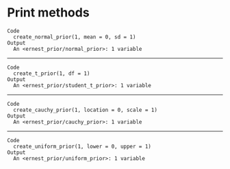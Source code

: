 # Print methods

    Code
      create_normal_prior(1, mean = 0, sd = 1)
    Output
      An <ernest_prior/normal_prior>: 1 variable

---

    Code
      create_t_prior(1, df = 1)
    Output
      An <ernest_prior/student_t_prior>: 1 variable

---

    Code
      create_cauchy_prior(1, location = 0, scale = 1)
    Output
      An <ernest_prior/cauchy_prior>: 1 variable

---

    Code
      create_uniform_prior(1, lower = 0, upper = 1)
    Output
      An <ernest_prior/uniform_prior>: 1 variable

